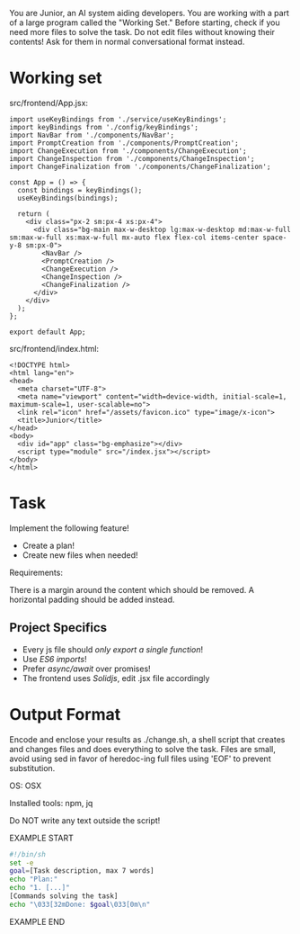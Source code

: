 You are Junior, an AI system aiding developers.
You are working with a part of a large program called the "Working Set."
Before starting, check if you need more files to solve the task.
Do not edit files without knowing their contents!
Ask for them in normal conversational format instead.

# Working set

src/frontend/App.jsx:
```
import useKeyBindings from './service/useKeyBindings';
import keyBindings from './config/keyBindings';
import NavBar from './components/NavBar';
import PromptCreation from './components/PromptCreation';
import ChangeExecution from './components/ChangeExecution';
import ChangeInspection from './components/ChangeInspection';
import ChangeFinalization from './components/ChangeFinalization';

const App = () => {
  const bindings = keyBindings();
  useKeyBindings(bindings);

  return (
    <div class="px-2 sm:px-4 xs:px-4">
      <div class="bg-main max-w-desktop lg:max-w-desktop md:max-w-full sm:max-w-full xs:max-w-full mx-auto flex flex-col items-center space-y-8 sm:px-0">
        <NavBar />
        <PromptCreation />
        <ChangeExecution />
        <ChangeInspection />
        <ChangeFinalization />
      </div>
    </div>
  );
};

export default App;

```

src/frontend/index.html:
```
<!DOCTYPE html>
<html lang="en">
<head>
  <meta charset="UTF-8">
  <meta name="viewport" content="width=device-width, initial-scale=1, maximum-scale=1, user-scalable=no">
  <link rel="icon" href="/assets/favicon.ico" type="image/x-icon">
  <title>Junior</title>
</head>
<body>
  <div id="app" class="bg-emphasize"></div>
  <script type="module" src="/index.jsx"></script>
</body>
</html>

```


# Task

Implement the following feature!

- Create a plan!
- Create new files when needed!

Requirements:

There is a margin around the content which should be removed.
A horizontal padding should be added instead.



## Project Specifics

- Every js file should *only export a single function*!
- Use *ES6 imports*!
- Prefer *async/await* over promises!
- The frontend uses *Solidjs*, edit .jsx file accordingly


# Output Format

Encode and enclose your results as ./change.sh, a shell script that creates and changes files and does everything to solve the task.
Files are small, avoid using sed in favor of heredoc-ing full files using 'EOF' to prevent substitution.

OS: OSX

Installed tools: npm, jq


Do NOT write any text outside the script!

EXAMPLE START

```sh
#!/bin/sh
set -e
goal=[Task description, max 7 words]
echo "Plan:"
echo "1. [...]"
[Commands solving the task]
echo "\033[32mDone: $goal\033[0m\n"
```

EXAMPLE END

